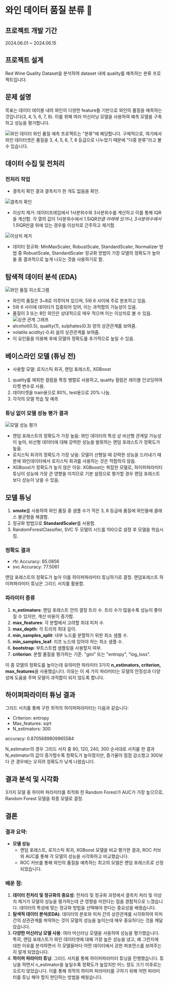 # 와인 데이터 품질 분류 🍷

## 프로젝트 개발 기간
2024.06.01 ~ 2024.06.15


## 프로젝트 설계
Red Wine Quality Dataset을 분석하여 dataset 내에 quality를 예측하는 분류 프로젝트입니다.

## 문제 설명
목표는 데이터 테이블 내의 와인의 다양한 feature들 기반으로 와인의 품질을 예측하는 것입니다(3, 4, 5, 6, 7, 8). 이를 위해 여러 머신러닝 모델을 사용하여 예측 모델을 구축하고 성능을 평가합니다.

![와인 데이터](https://github.com/jungoat/Wine_quality/blob/master/readme_images/Untitled.png)
와인 품질 예측 프로젝트는 "분류"에 해당합니다. 구체적으로, 여기에서 와인 데이터셋은 품질을 3, 4, 5, 6, 7, 8 등급으로 나누었기 때문에 "다중 분류"라고 볼 수 있습니다.

## 데이터 수집 및 전처리

### 전처리 작업
- 결측치 확인 결과 결측치가 한 개도 없음을 확인.
  
![결측치 확인](https://github.com/jungoat/Wine_quality/blob/master/readme_images/Untitled1.png)

- 이상치 제거: 데이터프레임에서 1사분위수와 3사분위수를 계산하고 이를 통해 IQR을 계산함. 각 열의 값이 1사분위수에서 1.5*IQR만큼 아래에 있거나, 3사분위수에서 1.5*IQR만큼 위에 있는 경우를 이상치로 간주하고 제거함.
  
![이상치 제거](https://github.com/jungoat/Wine_quality/blob/master/readme_images/Untitled2.png)

- 데이터 정규화: MinMaxScaler, RobustScale, StandardScaler, Normalizer 방법 중 RobustScale, StandardScaler 정규화 방법이 가장 모델의 정확도가 높아 둘 중 결과적으로 높게 나오는 것을 사용하기로 함.

## 탐색적 데이터 분석 (EDA)
![와인 품질 히스토그램](https://github.com/jungoat/Wine_quality/blob/master/readme_images/Untitled3.png)
- 와인의 품질은 3~8로 이루어져 있으며, 5와 6 사이에 주로 분포하고 있음.
- 5와 6 사이에 데이터가 집중되어 있어, 이는 과적합의 가능성이 있음.
- 품질이 3 또는 8인 와인은 상대적으로 매우 적으며 이는 이상치로 볼 수 있음.
![상관 관계 그래프](https://github.com/jungoat/Wine_quality/blob/master/readme_images/Untitled4.png)
- alcohol(0.5), quality(1), sulphates(0.3) 양의 상관관계를 보여줌.
- volatile acidity(-0.4) 음의 상관관계를 보여줌.
- 이 요인들을 이용해 후에 모델의 정확도를 추가적으로 높일 수 있음.

## 베이스라인 모델 (튜닝 전)
- 사용할 모델: 로지스틱 회귀, 랜덤 포레스트, XGBoost
1. quality를 제외한 컬럼을 특징 행렬로 사용하고, quality 컬럼은 레이블 인코딩하여 타켓 변수로 사용.
2. 데이터셋을 train용으로 80%, test용으로 20% 나눔.
3. 각각의 모델 학습 및 예측

### 튜닝 없이 모델 성능 평가 결과
![모델 성능 평가](https://github.com/jungoat/Wine_quality/blob/master/readme_images/Untitled5.png)
- 랜덤 포레스트의 정확도가 가장 높음: 와인 데이터의 특성 상 비선형 관계일 가능성이 높아, 비선형 데이터에 대해 강력한 성능을 발휘하는 랜덤 포레스트가 정확도가 높음.
- 로지스틱 회귀의 정확도가 가장 낮음: 모델이 선형일 때 강력한 성능을 드러내기 때문에 와인데이터에서 로지스틱 회귀를 사용하는 것은 적합하지 않음.
- XGBoost가 정확도가 높지 않은 이유: XGBoost는 복잡한 모델로, 하이퍼파라미터 튜닝이 성능에 가장 큰 영향을 미치므로 기본 설정으로 평가할 경우 랜덤 포레스트보다 성능이 낮을 수 있음.

## 모델 튜닝
1. **smote**를 사용하여 와인 품질 중 샘플 수가 적은 3, 8 등급에 품질에 와인들에 클래스 불균형을 해결함.
2. 정규화 방법으로 **StandardScaler**를 사용함.
3. RandomForestClassifier, SVC 두 모델의 시드를 100으로 설정 후 모델을 학습시킴.

### 정확도 결과
- rfc Accuracy: 85.0856
- svc Accuracy: 77.5061

랜덤 포레스트의 정확도가 높아 이를 하이퍼파라미터 튜닝하기로 결정. 랜덤포레스트 하이퍼파라미터 튜닝은 그리드 서치를 활용함.

### 파라미터 종류
1. **n_estimators**: 랜덤 포레스트 안의 결정 트리 수. 트리 수가 많을수록 성능이 좋아질 수 있지만, 계산 비용이 증가함.
2. **max_features**: 각 분할에서 고려할 최대 피처 수.
3. **max_depth**: 각 트리의 최대 깊이.
4. **min_samples_split**: 내부 노드를 분할하기 위한 최소 샘플 수.
5. **min_samples_leaf**: 리프 노드에 있어야 하는 최소 샘플 수.
6. **bootstrap**: 부트스트랩 샘플링을 사용할지 여부.
7. **criterion**: 분할 품질을 평가하는 기준. "gini" 또는 "entropy", "log_loss".

이 중 모델의 정확도를 높이는데 유의미한 파라미터 3가지 **n_estimators, criterion, max_features**을 사용했습니다. 이유는 이 세 가지 파라미터는 모델의 안정성과 다양성에 도움을 주며 모델이 과적합이 되지 않도록 합니다.

## 하이퍼파라미터 튜닝 결과
그리드 서치를 통해 구한 최적의 하이퍼파라미터는 다음과 같습니다:
- Criterion: entropy
- Max_features: sqrt
- N_estimators: 300

accuracy: 0.8705689809965584

N_estimator의 경우 그리드 서치 중 80, 120, 240, 300 순서대로 서치를 한 결과 N_estimator의 값이 증가할수록 정확도가 높아졌지만, 증가율이 점점 감소했고 300보다 큰 경우에는 오히려 정확도가 낮게 나왔습니다.

## 결과 분석 및 시각화
3가지 모델 중 하이퍼 파라미터를 최적화 한 Random Forest가 AUC가 가장 높으므로, Random Forest 모델을 최종 모델로 결정.

## 결론
### 결과 요약:
- **모델 성능**
  - 랜덤 포레스트, 로지스틱 회귀, XGBoost 모델을 비교 평가한 결과, ROC 커브와 AUC를 통해 각 모델의 성능을 시각화하고 비교했습니다.
  - ROC 커브를 통해 와인의 품질을 예측하는 최고의 모델은 랜덤 포레스트로 선정되었습니다.

### 배운 점:
1. **데이터 전처리 및 정규화의 중요성**: 전처리 및 정규화 과정에서 결측치 처리 및 이상치 제거가 모델의 성능을 평가하는데 큰 영향을 미친다는 점을 경험적으로 느꼈습니다. 데이터의 특성에 맞는 정규화 방법을 선택해야 한다는 중요성을 배웠습니다.
2. **탐색적 데이터 분석(EDA)**: 데이터의 분포와 피처 간의 상관관계를 시각화하여 피처 간의 상관관계를 파악하는 것이 모델의 성능을 높이는데 매우 중요하다는 것을 깨달았습니다.
3. **다양한 머신러닝 모델 사용**: 여러 머신러닝 모델을 사용하여 성능을 평가했습니다. 특히, 랜덤 포레스트가 와인 데이터셋에 대해 가장 높은 성능을 냈고, 왜 그런지에 대한 이유를 분석하면서 각 모델들마다 어떤 데이터에서 강한 퍼포먼스를 보여주는지 알게 되었습니다.
4. **하이퍼 파라미터 튜닝**: 그리드 서치를 통해 하이퍼파라미터 튜닝을 진행했습니다. 튜닝을 하면서 n_estimator을 높일수록 정확도가 높았지만 어느 정도 크기 이후로는 오르지 않았습니다. 이를 통해 최적의 하이퍼 파라미터를 구하기 위해 어떤 파라미터를 튜닝 해야 할지 판단하는 방법을 배웠습니다.
